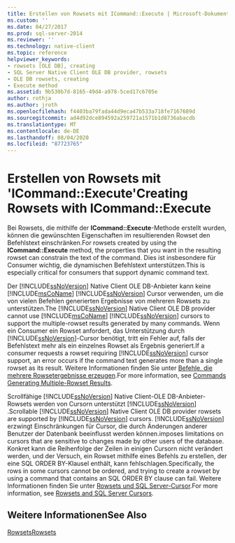 ```yaml
---
title: Erstellen von Rowsets mit ICommand::Execute | Microsoft-Dokumentation
ms.custom: ''
ms.date: 04/27/2017
ms.prod: sql-server-2014
ms.reviewer: ''
ms.technology: native-client
ms.topic: reference
helpviewer_keywords:
- rowsets [OLE DB], creating
- SQL Server Native Client OLE DB provider, rowsets
- OLE DB rowsets, creating
- Execute method
ms.assetid: 9b530b7d-8165-49d4-a978-5ced17c6705e
author: rothja
ms.author: jroth
ms.openlocfilehash: f4403ba79fada44d9eca47b533a718fe7167689d
ms.sourcegitcommit: ad4d92dce894592a259721a1571b1d8736abacdb
ms.translationtype: MT
ms.contentlocale: de-DE
ms.lasthandoff: 08/04/2020
ms.locfileid: "87723765"
---
```

# <a name="creating-rowsets-with-icommandexecute"></a><span data-ttu-id="769c0-102">Erstellen von Rowsets mit 'ICommand::Execute'</span><span class="sxs-lookup"><span data-stu-id="769c0-102">Creating Rowsets with ICommand::Execute</span></span>
  <span data-ttu-id="769c0-103">Bei Rowsets, die mithilfe der **ICommand::Execute**-Methode erstellt wurden, können die gewünschten Eigenschaften im resultierenden Rowset den Befehlstext einschränken.</span><span class="sxs-lookup"><span data-stu-id="769c0-103">For rowsets created by using the **ICommand::Execute** method, the properties that you want in the resulting rowset can constrain the text of the command.</span></span> <span data-ttu-id="769c0-104">Dies ist insbesondere für Consumer wichtig, die dynamischen Befehlstext unterstützen.</span><span class="sxs-lookup"><span data-stu-id="769c0-104">This is especially critical for consumers that support dynamic command text.</span></span>  
  
 <span data-ttu-id="769c0-105">Der [!INCLUDE[ssNoVersion](../../includes/ssnoversion-md.md)] Native Client OLE DB-Anbieter kann keine [!INCLUDE[msCoName](../../includes/msconame-md.md)] [!INCLUDE[ssNoVersion](../../includes/ssnoversion-md.md)] Cursor verwenden, um die von vielen Befehlen generierten Ergebnisse von mehreren Rowsets zu unterstützen.</span><span class="sxs-lookup"><span data-stu-id="769c0-105">The [!INCLUDE[ssNoVersion](../../includes/ssnoversion-md.md)] Native Client OLE DB provider cannot use [!INCLUDE[msCoName](../../includes/msconame-md.md)] [!INCLUDE[ssNoVersion](../../includes/ssnoversion-md.md)] cursors to support the multiple-rowset results generated by many commands.</span></span> <span data-ttu-id="769c0-106">Wenn ein Consumer ein Rowset anfordert, das Unterstützung durch [!INCLUDE[ssNoVersion](../../includes/ssnoversion-md.md)]-Cursor benötigt, tritt ein Fehler auf, falls der Befehlstext mehr als ein einzelnes Rowset als Ergebnis generiert.</span><span class="sxs-lookup"><span data-stu-id="769c0-106">If a consumer requests a rowset requiring [!INCLUDE[ssNoVersion](../../includes/ssnoversion-md.md)] cursor support, an error occurs if the command text generates more than a single rowset as its result.</span></span> <span data-ttu-id="769c0-107">Weitere Informationen finden Sie unter [Befehle, die mehrere Rowsetergebnisse erzeugen](../native-client-ole-db-commands/commands-generating-multiple-rowset-results.md).</span><span class="sxs-lookup"><span data-stu-id="769c0-107">For more information, see [Commands Generating Multiple-Rowset Results](../native-client-ole-db-commands/commands-generating-multiple-rowset-results.md).</span></span>  
  
 <span data-ttu-id="769c0-108">Scrollfähige [!INCLUDE[ssNoVersion](../../includes/ssnoversion-md.md)] Native Client-OLE DB-Anbieter-Rowsets werden von Cursorn unterstützt [!INCLUDE[ssNoVersion](../../includes/ssnoversion-md.md)] .</span><span class="sxs-lookup"><span data-stu-id="769c0-108">Scrollable [!INCLUDE[ssNoVersion](../../includes/ssnoversion-md.md)] Native Client OLE DB provider rowsets are supported by [!INCLUDE[ssNoVersion](../../includes/ssnoversion-md.md)] cursors.</span></span> [!INCLUDE[ssNoVersion](../../includes/ssnoversion-md.md)] <span data-ttu-id="769c0-109">erzwingt Einschränkungen für Cursor, die durch Änderungen anderer Benutzer der Datenbank beeinflusst werden können.</span><span class="sxs-lookup"><span data-stu-id="769c0-109">imposes limitations on cursors that are sensitive to changes made by other users of the database.</span></span> <span data-ttu-id="769c0-110">Konkret kann die Reihenfolge der Zeilen in einigen Cursorn nicht verändert werden, und der Versuch, ein Rowset mithilfe eines Befehls zu erstellen, der eine SQL ORDER BY-Klausel enthält, kann fehlschlagen.</span><span class="sxs-lookup"><span data-stu-id="769c0-110">Specifically, the rows in some cursors cannot be ordered, and trying to create a rowset by using a command that contains an SQL ORDER BY clause can fail.</span></span> <span data-ttu-id="769c0-111">Weitere Informationen finden Sie unter [Rowsets und SQL Server-Cursor](rowsets-and-sql-server-cursors.md).</span><span class="sxs-lookup"><span data-stu-id="769c0-111">For more information, see [Rowsets and SQL Server Cursors](rowsets-and-sql-server-cursors.md).</span></span>  
  
## <a name="see-also"></a><span data-ttu-id="769c0-112">Weitere Informationen</span><span class="sxs-lookup"><span data-stu-id="769c0-112">See Also</span></span>  
 [<span data-ttu-id="769c0-113">Rowsets</span><span class="sxs-lookup"><span data-stu-id="769c0-113">Rowsets</span></span>](rowsets.md)  
  
  
